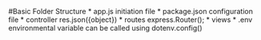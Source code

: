 #Basic Folder Structure 
    * app.js initiation file 
    * package.json configuration file
    * controller res.json({object})
    * routes express.Router();
    * views 
    * .env environmental variable can be called using dotenv.config()
    